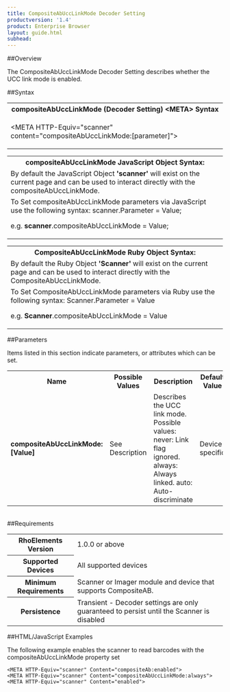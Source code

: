 ```yaml
---
title: CompositeAbUccLinkMode Decoder Setting
productversion: '1.4'
product: Enterprise Browser
layout: guide.html
subhead: 
---
```

##Overview

The CompositeAbUccLinkMode Decoder Setting describes whether the UCC link mode is enabled.

##Syntax

<table class="re-table"><tr><th class="tableHeading">compositeAbUccLinkMode (Decoder Setting) &lt;META&gt; Syntax
</th></tr><tr><td class="clsSyntaxCells clsOddRow"><p>&lt;META HTTP-Equiv="scanner" content="compositeAbUccLinkMode:[parameter]"&gt;</p></td></tr></table>
<table class="re-table"><tr><th class="tableHeading">compositeAbUccLinkMode JavaScript Object Syntax:</th></tr><tr><td class="clsSyntaxCells clsOddRow">
By default the JavaScript Object <b>'scanner'</b> will exist on the current page and can be used to interact directly with the compositeAbUccLinkMode.
</td></tr><tr><td class="clsSyntaxCells clsEvenRow">
To Set compositeAbUccLinkMode parameters via JavaScript use the following syntax: scanner.Parameter = Value;
<P />e.g. <b>scanner</b>.compositeAbUccLinkMode = Value;
</td></tr></table>
<table class="re-table"><tr><th class="tableHeading">CompositeAbUccLinkMode Ruby Object Syntax:</th></tr><tr><td class="clsSyntaxCells clsOddRow">
By default the Ruby Object <b>'Scanner'</b> will exist on the current page and can be used to interact directly with the CompositeAbUccLinkMode.
</td></tr><tr><td class="clsSyntaxCells clsEvenRow">
To Set CompositeAbUccLinkMode parameters via Ruby use the following syntax: Scanner.Parameter = Value
<P />e.g. <b>Scanner</b>.compositeAbUccLinkMode = Value
</td></tr></table>



##Parameters


Items listed in this section indicate parameters, or attributes which can be set.
<table class="re-table"><col width="20%" /><col width="20%" /><col width="38%" /><col width="22%" /><tr><th class="tableHeading">Name</th><th class="tableHeading">Possible Values</th><th class="tableHeading">Description</th><th class="tableHeading">Default Value</th></tr><tr><td class="clsSyntaxCells clsOddRow"><b>compositeAbUccLinkMode:[Value]
</b></td><td class="clsSyntaxCells clsOddRow">See Description</td><td class="clsSyntaxCells clsOddRow">Describes the UCC link mode.  Possible values:
<DESCDETAIL>
never:
  Link flag ignored.
always:
  Always linked.
auto:  
  Auto-discriminate
  </DESCDETAIL></td><td class="clsSyntaxCells clsOddRow">Device specific</td></tr></table>
<table class="re-table"><col width="78%" /><col width="8%" /><col width="1%" /><col width="5%" /><col width="1%" /><col width="5%" /><col width="2%" /></table>





##Requirements

<table class="re-table"><tr><th class="tableHeading">RhoElements Version</th><td class="clsSyntaxCell clsEvenRow">1.0.0 or above
</td></tr><tr><th class="tableHeading">Supported Devices</th><td class="clsSyntaxCell clsOddRow">All supported devices</td></tr><tr><th class="tableHeading">Minimum Requirements</th><td class="clsSyntaxCell clsOddRow">Scanner or Imager module and device that supports CompositeAB.</td></tr><tr><th class="tableHeading">Persistence</th><td class="clsSyntaxCell clsEvenRow">Transient - Decoder settings are only guaranteed to persist until the Scanner is disabled</td></tr></table>


##HTML/JavaScript Examples

The following example enables the scanner to read barcodes with the compositeAbUccLinkMode property set

	<META HTTP-Equiv="scanner" Content="compositeAb:enabled">
	<META HTTP-Equiv="scanner" Content="compositeAbUccLinkMode:always">
	<META HTTP-Equiv="scanner" Content="enabled">
					




